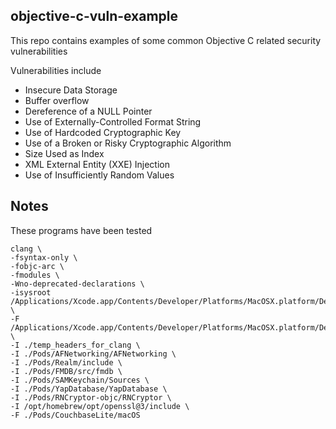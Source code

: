 ## objective-c-vuln-example
This repo contains examples of some common Objective C related security vulnerabilities

Vulnerabilities include
* Insecure Data Storage
* Buffer overflow
* Dereference of a NULL Pointer
* Use of Externally-Controlled Format String 
* Use of Hardcoded Cryptographic Key
* Use of a Broken or Risky Cryptographic Algorithm 
* Size Used as Index
* XML External Entity (XXE) Injection
* Use of Insufficiently Random Values

## Notes 


These programs have been tested 

```
clang \
-fsyntax-only \
-fobjc-arc \
-fmodules \
-Wno-deprecated-declarations \
-isysroot /Applications/Xcode.app/Contents/Developer/Platforms/MacOSX.platform/Developer/SDKs/MacOSX15.5.sdk \
-F /Applications/Xcode.app/Contents/Developer/Platforms/MacOSX.platform/Developer/SDKs/MacOSX15.5.sdk/System/Library/Frameworks \
-I ./temp_headers_for_clang \
-I ./Pods/AFNetworking/AFNetworking \
-I ./Pods/Realm/include \
-I ./Pods/FMDB/src/fmdb \
-I ./Pods/SAMKeychain/Sources \
-I ./Pods/YapDatabase/YapDatabase \
-I ./Pods/RNCryptor-objc/RNCryptor \
-I /opt/homebrew/opt/openssl@3/include \
-F ./Pods/CouchbaseLite/macOS
```
